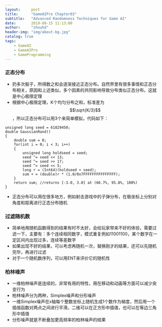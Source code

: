 ```yaml
---
layout:     post
title:      "GameAIPro Chapter03"
subtitle:   "Advanced Randomness Techniques for Game AI"
date:       2019-08-15 11:13:00
author:     "zhouhd"
header-img: "img/about-bg.jpg"
catalog: true
tags:
    - GameAI
    - GameAIPro
    - GameProgramming
---
```


### 正态分布
   - 扔多次骰子，所得数之和会逐渐接近正态分布。自然界里有很多事情和正态分布相关，原因和上述类似，多个因素的共同影响导致分布类似正态分布。这就是中心极限定理
   - 根据中心极限定理，K个均匀分布之和，标准差为$$\sqrt{K/3}$$，所以正态分布可以用3个来简单模拟，代码如下：
  ```
  unsigned long seed = 61829450;
  double GaussianRand()
  {
      double sum = 0;
      for(int i = 0; i < 3; i++)
      {
          unsigned long holdseed = seed;
          seed ^= seed << 13;
          seed ^= seed >> 17;
          seed ^= seed << 5;
          long r = (Int64)(holdseed + seed);
          sum + = (double)r * (1.0/0x7FFFFFFFFFFFFFFF);
      }
      return sum; //returns [-3.0, 3.0] at (66.7%, 95.8%, 100%)
  }
  ```
   - 正态分布可以用在很多地方，例如射击游戏中的子弹分布，在极坐标上分别对角度和距离进行正态分布随机
### 过滤随机数
   - 简单地用随机函数得到的结果有时不太好，会给玩家带来不好的体验，需要过滤一下，主要有：多个连续相同数字，模式重复例如11001100，某个数字在一定区间内出现过多，连续等差数字
   - 如果出现不好的结果，可以考虑再随机一次，替换刚才的结果，还可以先随机完毕，再进行过滤
   - 对于一个随机数序列，可以用ENT来评价它的随机性
### 柏林噪声
   - 一维柏林噪声是连续的，非常有用的特性，用在移动和动画等方面可以减少突变行为
   - 柏林噪声分为两种，Simplex噪声和分形噪声
   - 一维Simplex噪声在x轴每个整数坐标上随机生成1个数作为梯度，然后用一个插值函数对两点之间进行平滑。二维可以在正方形中插值，也可以在等边三角形中插值
   - 分形噪声就是不断叠加更高频率的柏林噪声的结果